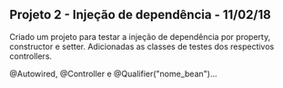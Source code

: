 ## Projeto 2 - Injeção de dependência - 11/02/18

Criado um projeto para testar a injeção de dependência por property, constructor e setter.
Adicionadas as classes de testes dos respectivos controllers.

@Autowired, @Controller e @Qualifier("nome_bean")...
